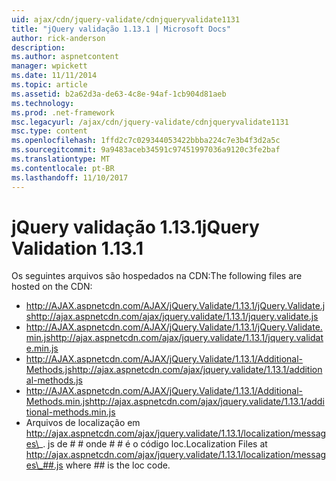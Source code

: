```yaml
---
uid: ajax/cdn/jquery-validate/cdnjqueryvalidate1131
title: "jQuery validação 1.13.1 | Microsoft Docs"
author: rick-anderson
description: 
ms.author: aspnetcontent
manager: wpickett
ms.date: 11/11/2014
ms.topic: article
ms.assetid: b2a62d3a-de63-4c8e-94af-1cb904d81aeb
ms.technology: 
ms.prod: .net-framework
msc.legacyurl: /ajax/cdn/jquery-validate/cdnjqueryvalidate1131
msc.type: content
ms.openlocfilehash: 1ffd2c7c029344053422bbba224c7e3b4f3d2a5c
ms.sourcegitcommit: 9a9483aceb34591c97451997036a9120c3fe2baf
ms.translationtype: MT
ms.contentlocale: pt-BR
ms.lasthandoff: 11/10/2017
---
```

<a name="jquery-validation-1131"></a><span data-ttu-id="19512-102">jQuery validação 1.13.1</span><span class="sxs-lookup"><span data-stu-id="19512-102">jQuery Validation 1.13.1</span></span>
====================
<span data-ttu-id="19512-103">Os seguintes arquivos são hospedados na CDN:</span><span class="sxs-lookup"><span data-stu-id="19512-103">The following files are hosted on the CDN:</span></span>

- <span data-ttu-id="19512-104">http://AJAX.aspnetcdn.com/AJAX/jQuery.Validate/1.13.1/jQuery.Validate.js</span><span class="sxs-lookup"><span data-stu-id="19512-104">http://ajax.aspnetcdn.com/ajax/jquery.validate/1.13.1/jquery.validate.js</span></span>
- <span data-ttu-id="19512-105">http://AJAX.aspnetcdn.com/AJAX/jQuery.Validate/1.13.1/jQuery.Validate.min.js</span><span class="sxs-lookup"><span data-stu-id="19512-105">http://ajax.aspnetcdn.com/ajax/jquery.validate/1.13.1/jquery.validate.min.js</span></span>
- <span data-ttu-id="19512-106">http://AJAX.aspnetcdn.com/AJAX/jQuery.Validate/1.13.1/Additional-Methods.js</span><span class="sxs-lookup"><span data-stu-id="19512-106">http://ajax.aspnetcdn.com/ajax/jquery.validate/1.13.1/additional-methods.js</span></span>
- <span data-ttu-id="19512-107">http://AJAX.aspnetcdn.com/AJAX/jQuery.Validate/1.13.1/Additional-Methods.min.js</span><span class="sxs-lookup"><span data-stu-id="19512-107">http://ajax.aspnetcdn.com/ajax/jquery.validate/1.13.1/additional-methods.min.js</span></span>
- <span data-ttu-id="19512-108">Arquivos de localização em http://ajax.aspnetcdn.com/ajax/jquery.validate/1.13.1/localization/messages\_. js de # # onde # # é o código loc.</span><span class="sxs-lookup"><span data-stu-id="19512-108">Localization Files at http://ajax.aspnetcdn.com/ajax/jquery.validate/1.13.1/localization/messages\_##.js where ## is the loc code.</span></span>

